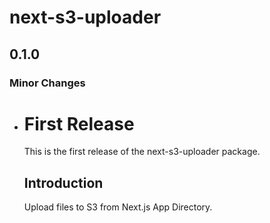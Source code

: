 # next-s3-uploader

## 0.1.0

### Minor Changes

- # First Release

  This is the first release of the next-s3-uploader package.

  ## Introduction

  Upload files to S3 from Next.js App Directory.
